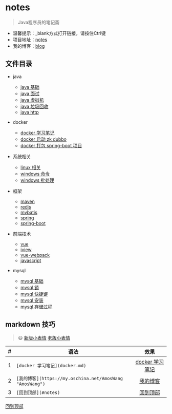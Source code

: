 # notes
> Java程序员的笔记斋
- 温馨提示：_blank方式打开链接，请按住Ctrl键
- 项目地址：[notes](https://amoswang0626.github.io/notes/)
- 我的博客：[blog](https://my.oschina.net/AmosWang)

## 文件目录

- java
  - [java 基础](java/java.md)
  - [java 面试](java/java-interview.md)
  - [java 虚拟机](java/java-jvm.md)
  - [java 垃圾回收](java/java-gc.md)
  - [java http](java/java-http.md)

- docker
  - [docker 学习笔记](docker/docker.md)
  - [docker 启动 zk dubbo](docker/docker-zk-dubbo.md)
  - [docker 打包 spring-boot 项目](docker/docker-spring-boot.md)

- 系统相关
  - [linux 相关](system/linux.md)
  - [windows 命令](system/windows-cmd.md)
  - [windows 批处理](system/windows-bat.md)

- 框架
  - [maven](/frame/maven.md)
  - [redis](/frame/redis.md)
  - [mybatis](/frame/mybatis.md)
  - [spring](/frame/spring.md)
  - [spring-boot](/frame/spring-boot.md)

- 前端技术
  - [vue](/front/vue.md)
  - [iview](/front/iview.md)
  - [vue-webpack](/front/vue-webpack.md)
  - [javascript](/front/javascript.md)

- mysql
  - [mysql 基础](/mysql/mysql.md)
  - [mysql 锁](/mysql/mysql-lock.md)
  - [mysql 快捷键](/mysql/mysql-keyword.md)
  - [mysql 安装](/mysql/mysql-install.md)
  - [mysql 存储过程](/mysql/mysql-procedure.md)

## markdown 技巧
> :smiley: [新版小表情](https://github.com/caiyongji/emoji-list) [老版小表情](https://www.webpagefx.com/tools/emoji-cheat-sheet/)

|#|语法|效果|
|---|----|:---:|
|1|`[docker 学习笔记](docker.md)`|[docker 学习笔记](docker/docker.md)|
|2|`[我的博客](https://my.oschina.net/AmosWang "AmosWang")`|[我的博客](https://my.oschina.net/AmosWang "AmosWang")|
|3|`[回到顶部](#notes)`|[回到顶部](#notes)|

[回到顶部](#notes)
